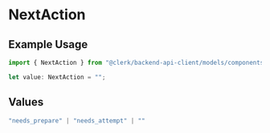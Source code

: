 # NextAction

## Example Usage

```typescript
import { NextAction } from "@clerk/backend-api-client/models/components";

let value: NextAction = "";
```

## Values

```typescript
"needs_prepare" | "needs_attempt" | ""
```